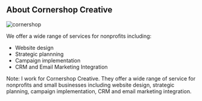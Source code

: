 ## About Cornershop Creative

![cornershop](images/cornershopcreative-logo.jpg)

We offer a wide range of services for nonprofits including:

* Website design
* Strategic plannning
* Campaign implementation
* CRM and Email Marketing Integration

Note:
I work for Cornershop Creative. They offer a wide range of service for nonprofits and small businesses including website design, strategic planning, campaign implementation, CRM and email marketing integration.